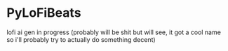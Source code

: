 # PyLoFiBeats
lofi ai gen in progress (probably will be shit but will see, it got a cool name so i'll probably  try to actually do something decent)
